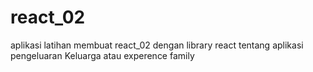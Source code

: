 # react_02
aplikasi latihan membuat react_02 dengan library react tentang aplikasi pengeluaran Keluarga atau experence family
